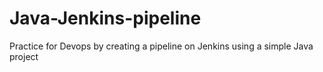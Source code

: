 # Java-Jenkins-pipeline
Practice for Devops by creating a pipeline on Jenkins using a simple Java project
